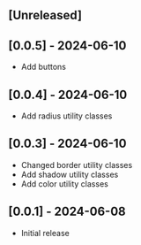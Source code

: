 ## [Unreleased]

## [0.0.5] - 2024-06-10
- Add buttons

## [0.0.4] - 2024-06-10
- Add radius utility classes

## [0.0.3] - 2024-06-10

- Changed border utility classes
- Add shadow utility classes
- Add color utility classes

## [0.0.1] - 2024-06-08

- Initial release
